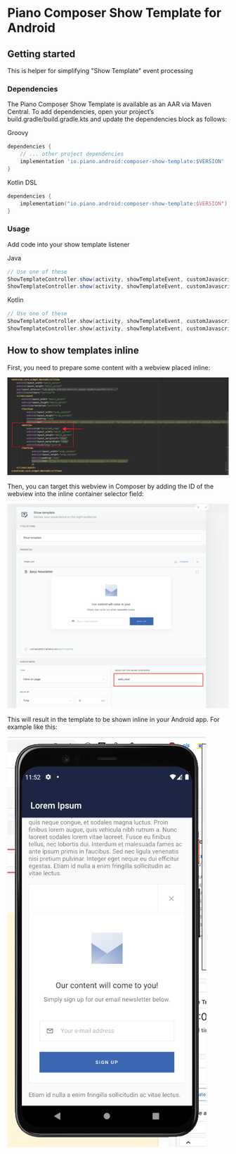 # Piano Composer Show Template for Android

## Getting started
This is helper for simplifying "Show Template" event processing

### Dependencies

The Piano Composer Show Template is available as an AAR via Maven Central. To add dependencies, open your project’s build.gradle/build.gradle.kts and update the dependencies block as follows:

Groovy
```groovy
dependencies {
    // ... other project dependencies
    implementation 'io.piano.android:composer-show-template:$VERSION'
}
```

Kotlin DSL
```kotlin
dependencies {
    implementation("io.piano.android:composer-show-template:$VERSION")
}
```

### Usage
Add code into your show template listener

Java
```java
// Use one of these
ShowTemplateController.show(activity, showTemplateEvent, customJavascriptInterface);
ShowTemplateController.show(activity, showTemplateEvent, customJavascriptInterface, inlineWebViewProvider);
```

Kotlin
```kotlin
// Use one of these
ShowTemplateController.show(activity, showTemplateEvent, customJavascriptInterface)
ShowTemplateController.show(activity, showTemplateEvent, customJavascriptInterface, inlineWebViewProvider)
```

## How to show templates inline

First, you need to prepare some content with a webview placed inline:

![SDK](images/1.png)

Then, you can target this webview in Composer by adding the ID of the webview into the inline container selector field:

![SDK1](images/2.png)

This will result in the template to be shown inline in your Android app. For example like this:

![SDK2](images/3.png)

